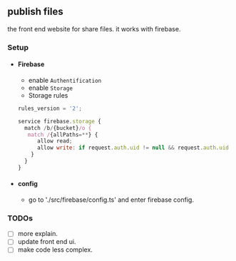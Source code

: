 ## publish files

the front end website for share files. it works with firebase.

### Setup

- #### Firebase
  - enable `Authentification`
  - enable `Storage`
  - Storage rules

  ```js
  rules_version = '2';

  service firebase.storage {
    match /b/{bucket}/o {
     match /{allPaths=**} {
        allow read;
        allow write: if request.auth.uid != null && request.auth.uid == "__your uid__";
      }
    }
  }
  ```
- #### config
  - go to './src/firebase/config.ts' and enter firebase config.

### TODOs

- [ ] more explain.
- [ ] update front end ui.
- [ ] make code less complex.